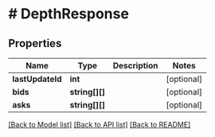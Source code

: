# # DepthResponse

## Properties

Name | Type | Description | Notes
------------ | ------------- | ------------- | -------------
**lastUpdateId** | **int** |  | [optional]
**bids** | **string[][]** |  | [optional]
**asks** | **string[][]** |  | [optional]

[[Back to Model list]](../../README.md#models) [[Back to API list]](../../README.md#endpoints) [[Back to README]](../../README.md)
